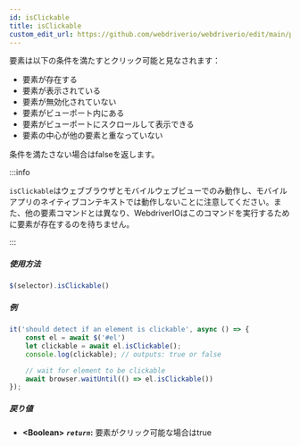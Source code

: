 ```yaml
---
id: isClickable
title: isClickable
custom_edit_url: https://github.com/webdriverio/webdriverio/edit/main/packages/webdriverio/src/commands/element/isClickable.ts
---
```


要素は以下の条件を満たすとクリック可能と見なされます：

- 要素が存在する
- 要素が表示されている
- 要素が無効化されていない
- 要素がビューポート内にある
- 要素がビューポートにスクロールして表示できる
- 要素の中心が他の要素と重なっていない

条件を満たさない場合はfalseを返します。

:::info

`isClickable`はウェブブラウザとモバイルウェブビューでのみ動作し、モバイルアプリのネイティブコンテキストでは動作しないことに注意してください。また、他の要素コマンドとは異なり、WebdriverIOはこのコマンドを実行するために要素が存在するのを待ちません。

:::

##### 使用方法

```js
$(selector).isClickable()
```

##### 例

```js title="isClickable.js"
it('should detect if an element is clickable', async () => {
    const el = await $('#el')
    let clickable = await el.isClickable();
    console.log(clickable); // outputs: true or false

    // wait for element to be clickable
    await browser.waitUntil(() => el.isClickable())
});
```

##### 戻り値

- **&lt;Boolean&gt;**
            **<code><var>return</var></code>:**             要素がクリック可能な場合はtrue